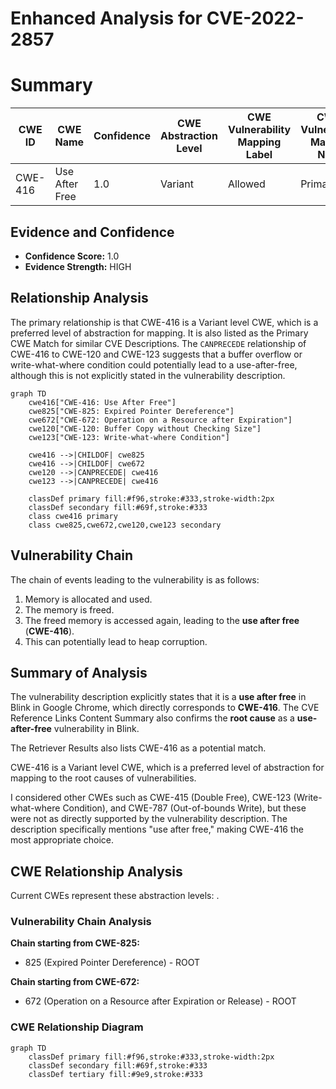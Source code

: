 # Enhanced Analysis for CVE-2022-2857

# Summary
| CWE ID | CWE Name | Confidence | CWE Abstraction Level | CWE Vulnerability Mapping Label | CWE-Vulnerability Mapping Notes |
|---|---|---|---|---|---|
| CWE-416 | Use After Free | 1.0 | Variant | Allowed | Primary CWE |

## Evidence and Confidence

*   **Confidence Score:** 1.0
*   **Evidence Strength:** HIGH

## Relationship Analysis
The primary relationship is that CWE-416 is a Variant level CWE, which is a preferred level of abstraction for mapping. It is also listed as the Primary CWE Match for similar CVE Descriptions. The `CANPRECEDE` relationship of CWE-416 to CWE-120 and CWE-123 suggests that a buffer overflow or write-what-where condition could potentially lead to a use-after-free, although this is not explicitly stated in the vulnerability description.

```mermaid
graph TD
    cwe416["CWE-416: Use After Free"]
    cwe825["CWE-825: Expired Pointer Dereference"]
    cwe672["CWE-672: Operation on a Resource after Expiration"]
    cwe120["CWE-120: Buffer Copy without Checking Size"]
    cwe123["CWE-123: Write-what-where Condition"]
    
    cwe416 -->|CHILDOF| cwe825
    cwe416 -->|CHILDOF| cwe672
    cwe120 -->|CANPRECEDE| cwe416
    cwe123 -->|CANPRECEDE| cwe416
    
    classDef primary fill:#f96,stroke:#333,stroke-width:2px
    classDef secondary fill:#69f,stroke:#333
    class cwe416 primary
    class cwe825,cwe672,cwe120,cwe123 secondary
```

## Vulnerability Chain
The chain of events leading to the vulnerability is as follows:
1.  Memory is allocated and used.
2.  The memory is freed.
3.  The freed memory is accessed again, leading to the **use after free** (**CWE-416**).
4.  This can potentially lead to heap corruption.

## Summary of Analysis
The vulnerability description explicitly states that it is a **use after free** in Blink in Google Chrome, which directly corresponds to **CWE-416**. The CVE Reference Links Content Summary also confirms the **root cause** as a **use-after-free** vulnerability in Blink.

The Retriever Results also lists CWE-416 as a potential match.

CWE-416 is a Variant level CWE, which is a preferred level of abstraction for mapping to the root causes of vulnerabilities.

I considered other CWEs such as CWE-415 (Double Free), CWE-123 (Write-what-where Condition), and CWE-787 (Out-of-bounds Write), but these were not as directly supported by the vulnerability description. The description specifically mentions "use after free," making CWE-416 the most appropriate choice.


## CWE Relationship Analysis

Current CWEs represent these abstraction levels: .


### Vulnerability Chain Analysis

**Chain starting from CWE-825:**
- 825 (Expired Pointer Dereference) - ROOT


**Chain starting from CWE-672:**
- 672 (Operation on a Resource after Expiration or Release) - ROOT



### CWE Relationship Diagram

```mermaid
graph TD
    classDef primary fill:#f96,stroke:#333,stroke-width:2px
    classDef secondary fill:#69f,stroke:#333
    classDef tertiary fill:#9e9,stroke:#333
```